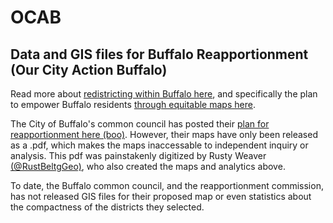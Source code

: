 # OCAB
## Data and GIS files for Buffalo Reapportionment (Our City Action Buffalo)

Read more about [redistricting within Buffalo here](https://www.ourcityactionbuffalo.com/redistricting), and specifically the plan to empower Buffalo residents [through equitable maps here](https://docs.google.com/document/d/e/2PACX-1vToZUMju9unyIPePZVceVNINPkQf7aphpGFStjaNg_JV55Zzgf6cBkD89CesEyfPuQ_tj0ilOpuD8cs/pub).

The City of Buffalo's common council has posted their [plan for reapportionment here (boo)](https://www.buffalony.gov/1505/Reapportionment). 
However, their maps have only been released as a .pdf, which makes the maps inaccessable to independent inquiry or analysis. This pdf was painstakenly digitized by Rusty Weaver [(@RustBeltgGeo)](https://twitter.com/RustBeltGeo), who also created the maps and analytics above. 

To date, the Buffalo common council, and the reapportionment commission, has not released GIS files for their proposed map or even statistics about the compactness of the districts they selected. 
